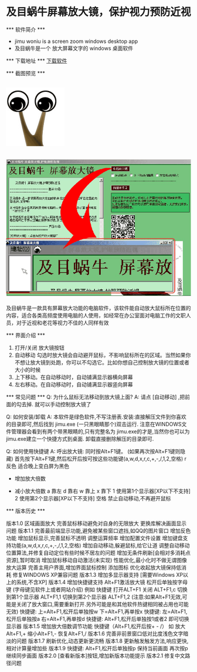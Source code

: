 # 及目蜗牛屏幕放大镜，保护视力预防近视

*** 软件简介 ***
- jimu woniu is a screen zoom windows desktop app
- 及目蜗牛是一个 放大屏幕文字的 windows 桌面软件

*** 下载地址 ***
[下载软件](https://github.com/cititic/jimu-woniu/releases/download/v2.1/jimu.zip)

*** 截图预览 ***

![app-logo](https://github.com/cititic/jimu-woniu/blob/master/assets/logo.gif?raw=true)
---
![app-ui](https://github.com/cititic/jimu-woniu/blob/master/assets/jimu-woniu.gif?raw=true)
---
及目蜗牛是一款具有屏幕放大功能的电脑软件，该软件能自动放大鼠标所在位置的内容，适合各类高频度使用电脑的人使用，如经常在办公室面对电脑工作的文职人员，对于近视和老花等视力不佳的人同样有效


*** 界面介绍 ***
1. 打开/关闭 放大镜按钮
2. 自动移动 勾选时放大镜会自动避开鼠标，不影响鼠标所在的区域。当然如果你不想让放大镜到处跑，你可以不勾选它。比如你想自己控制放大镜的位置或者大小的时候
3. 上下移动。在自动移动时，自动铺满显示器横向屏幕
4. 左右移动。在自动移动时，自动铺满显示器竖向屏幕

*** 常见问题 ***
Q: 为什么鼠标无法移动到放大镜上面?
A: 请点 [自动移动] ,把前面的勾去掉. 就可以手动控制放大镜了

Q: 如何安装/卸载
A: 本软件是绿色软件,不写注册表.安装:直接解压文件到你喜欢的目录即可,然后找到 jimu.exe (一只黑眼睛那个)双击运行. 注意在WINDOWS文件管理器会看到有两个带黑眼睛的,只有完整名为 jimu.exe的才是,当然你也可以为jimu.exe建立一个快捷方式到桌面. 卸载直接删除解压的目录即可.

Q: 如何使用快捷键
A: 呼出放大镜: 同时按Alt+F1键。 (如果再次按Alt+F1键则隐藏)
   首先按下Alt+F1键,然后松开后按可按这些功能键(a,w,d,x,r,c,+,-,/,1,2,空格)
   r 反色 适合晚上变白屏为黑色
   + 增加放大倍数
   - 减小放大倍数
   a 靠左
   d 靠右
   w 靠上
   x 靠下
   1 使用第1个显示器[XP以下不支持]
   2 使用第2个显示器[XP以下不支持]
   空格 禁止自动移动,不再避开鼠标


*** 版本历史 ***

版本1.0
区域画面放大
完善鼠标移动避免对自身的无限放大
更换库解决画面显示问题
版本1.1
完善最前端显示功能,避免被某些窗口遮挡,如QQ的图片窗口
增加反色功能
增加鼠标显示,完善鼠标不透明
调整运算频率
增加配置文件设置
增加键盘支持功能(a,w,d,x,r,c,+,-,/,1,2,空格)
增加自动移动,躲避鼠标,给它让道
调整自动移动位置算法,并修复自动定位有些时候不居左的问题
增加无条件刷新[会相对多消耗点资源],暂时取消
增加鼠标移动自动激活(未实现)
性能优化,最小化时不做无谓图像放大运算
完善主用户界面,增加界面鼠标控制
添加图标
优化收起放大镜保持低消耗
修复WINDOWS XP兼容问题
版本1.3
增加多显示器支持 [需要Windows XP以上的系统,不含XP]
版本1.4
增加快捷键支持 Alt+F1激活放大镜 松开后单独按字母键 (字母键见软件上或者网站介绍) 例如 快捷键 打开ALT+F1 关闭 ALT+F1,c 切换到第1个显示器 ALT+F1,1 切换到第2个显示器 ALT+F1,2 (注意:如果Alt+F1无效,可能是关闭了放大窗口,需要重新打开.另外可能是和其他软件热键相同被占用也可能无效)
快捷键: 上=Alt+F1,松开后单独按w 下=Alt+F1,再单按x
快捷键: 左=Alt+F1,松开后单独按a 右=Alt+F1,再单按d
快捷键: Alt+F1,松开后单独按1或者2 即可切换显示器
版本1.5
增加放大倍数调节功能 快捷键（Alt+F1,松开后按+ - /） 如 放大Alt+F1,+ 缩小Alt+F1,- 恢复Alt+F1,/
版本1.6
完善非前景窗口低对比度浅色文字暗淡的问题
版本1.7
刷新优化,动态更新更流畅
版本1.8
更新触发触发方法,响应更快,相对计算量增加些
版本1.9
快捷键: Alt+F1,松开后单独按p 保持当前画面 再次按p 继续同步画面
版本2.0
[查看新版本]按钮,增加新版本功能提示
版本2.1
修复中文路径问题
